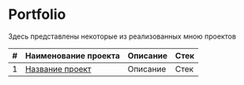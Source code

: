# Portfolio
Здесь представлены некоторые из реализованных мною проектов

|#|Наименование проекта|Описание|Стек|
|:-|:-|:-|:-|
|1|[Название проект](https://github.com/KseniiaGolikova)|Описание|Стек|
